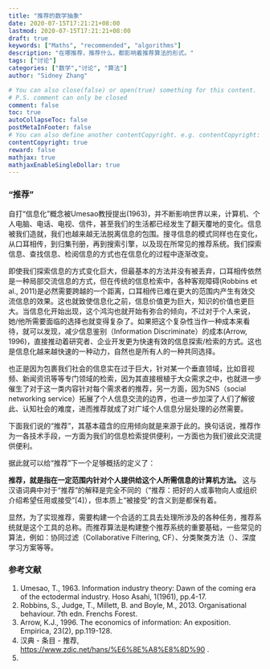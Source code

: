 ```yaml
---
title: "推荐的数学抽象"
date: 2020-07-15T17:21:21+08:00
lastmod: 2020-07-15T17:21:21+08:00
draft: true
keywords: ["Maths", "recommended", "algorithms"]
description: "在哪推荐，推荐什么，都影响着推荐算法的形式。"
tags: ["讨论"]
categories: ["数学","讨论", "算法"]
author: "Sidney Zhang"

# You can also close(false) or open(true) something for this content.
# P.S. comment can only be closed
comment: false
toc: true
autoCollapseToc: false
postMetaInFooter: false
# You can also define another contentCopyright. e.g. contentCopyright: "This is another copyright."
contentCopyright: true
reward: false
mathjax: true
mathjaxEnableSingleDollar: true
---
```


### “推荐”

自打“信息化”概念被Umesao教授提出(1963)，并不断影响世界以来，计算机、个人电脑、电话、电视、信件，甚至我们的生活都已经发生了翻天覆地的变化。信息被我们造就，我们也越来越无法脱离信息的包围。搜寻信息的模式同样也在变化，从口耳相传，到归集刊册，再到搜索引擎，以及现在所常见的推荐系统。我们探索信息、查找信息、检阅信息的方式也在信息化的过程中逐渐改变。

即使我们探索信息的方式变化巨大，但最基本的方法并没有被丢弃，口耳相传依然是一种局部交流信息的方式，但在传统的信息检索中，各种客观障碍(Robbins et al., 2011)是必然需要跨越的一个距离，口耳相传已难在更大的范围内产生有效交流信息的效果。这也就致使信息化之前，信息价值更为巨大，知识的价值也更巨大。当信息化开始出现，这个鸿沟也就开始有弥合的倾向，不过对于个人来说，她/他所需要面临的选择也就变得复杂了。如果把这个复杂性当作一种成本来看待，就可以发现，减少信息鉴别（Information Discriminate）的成本(Arrow, 1996)，直接推动着研究者、企业开发更为快速有效的信息探索/检索的方式。这也是信息化越来越快速的一种动力，自然也是所有人的一种共同选择。

也正是因为包裹我们社会的信息实在过于巨大，针对某一个垂直领域，比如音视频、新闻资讯等等专门领域的检索，因为其直接根植于大众需求之中，也就进一步催生了对于这一类内容针对每个需求者的推荐，另一方面，因为SNS（social networking service）拓展了个人信息交流的边界，也进一步加深了人们了解彼此、认知社会的难度，进而推荐就成了对广域个人信息分层处理的必然需要。

下面我们说的“推荐”，其基本蕴含的应用倾向就是来源于此的。换句话说，推荐作为一各技术手段，一方面为我们的信息检索提供便利，一方面也为我们彼此交流提供便利。

据此就可以给“推荐”下一个足够概括的定义了：

**推荐，就是指在一定范围内针对个人提供给这个人所需信息的计算机方法。**
这与汉语词典中对于“推荐”的解释是完全不同的（“推荐：把好的人或事物向人或组织介绍希望任用或接受”[4]），但本质上“被接受”的含义到是都保有着。

显然，为了实现推荐，需要构建一个合适的工具去处理所涉及的各种任务，推荐系统就是这个工具的总称。而推荐算法是构建整个推荐系统的重要基础，一些常见的算法，例如：协同过滤（Collaborative Filtering, CF）、分类聚类方法（）、深度学习方案等等。



### 参考文献

1. Umesao, T., 1963. Information industry theory: Dawn of the coming era of the ectodermal industry. Hoso Asahi, 1(1961), pp.4-17.
2. Robbins, S., Judge, T., Millett, B. and Boyle, M., 2013. Organisational behaviour. 7th edn. Frenchs Forest.
3. Arrow, K.J., 1996. The economics of information: An exposition. Empirica, 23(2), pp.119-128.
4. 汉典 - 条目 - 推荐, https://www.zdic.net/hans/%E6%8E%A8%E8%8D%90 .
5. 
